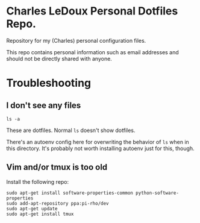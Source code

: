 # Charles LeDoux Personal Dotfiles Repo.

Repository for my (Charles) personal configuration files.

This repo contains personal information such as email addresses and should
not be directly shared with anyone.

# Troubleshooting

## I don't see any files

`ls -a`

These are dotfiles. Normal `ls` doesn't show dotfiles.

There's an autoenv config here for overwriting the behavior of `ls` when in
this directory. It's probably not worth installing autoenv just for
this, though.

## Vim and/or tmux is too old
Install the following repo:

    sudo apt-get install software-properties-common python-software-properties
    sudo add-apt-repository ppa:pi-rho/dev
    sudo apt-get update
    sudo apt-get install tmux

